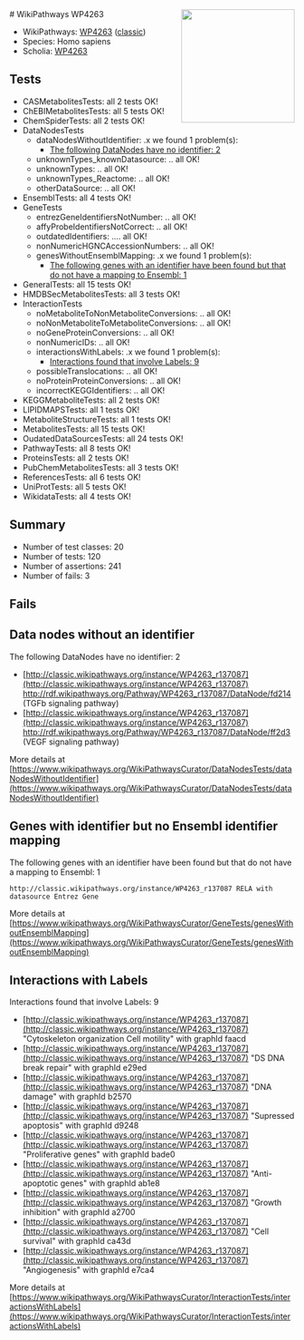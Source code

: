 <img style="float: right; width: 200px" src="https://upload.wikimedia.org/wikipedia/commons/thumb/8/83/Wplogo_with_text_500.png/640px-Wplogo_with_text_500.png" />
# WikiPathways WP4263

* WikiPathways: [WP4263](https://wikipathways.org/pathways/WP4263) ([classic](https://classic.wikipathways.org/instance/WP4263))
* Species: Homo sapiens
* Scholia: [WP4263](https://scholia.toolforge.org/wikipathways/WP4263)
## Tests
* CASMetabolitesTests: all 2 tests OK!
* ChEBIMetabolitesTests: all 5 tests OK!
* ChemSpiderTests: all 2 tests OK!
* DataNodesTests
    * dataNodesWithoutIdentifier: .x we found 1 problem(s):
        * [The following DataNodes have no identifier: 2](#d2d32fa1)
    * unknownTypes_knownDatasource: .. all OK!
    * unknownTypes: .. all OK!
    * unknownTypes_Reactome: .. all OK!
    * otherDataSource: .. all OK!
* EnsemblTests: all 4 tests OK!
* GeneTests
    * entrezGeneIdentifiersNotNumber: .. all OK!
    * affyProbeIdentifiersNotCorrect: .. all OK!
    * outdatedIdentifiers: .... all OK!
    * nonNumericHGNCAccessionNumbers: .. all OK!
    * genesWithoutEnsemblMapping: .x we found 1 problem(s):
        * [The following genes with an identifier have been found but that do not have a mapping to Ensembl: 1](#40286d83)
* GeneralTests: all 15 tests OK!
* HMDBSecMetabolitesTests: all 3 tests OK!
* InteractionTests
    * noMetaboliteToNonMetaboliteConversions: .. all OK!
    * noNonMetaboliteToMetaboliteConversions: .. all OK!
    * noGeneProteinConversions: .. all OK!
    * nonNumericIDs: .. all OK!
    * interactionsWithLabels: .x we found 1 problem(s):
        * [Interactions found that involve Labels: 9](#630d2680)
    * possibleTranslocations: .. all OK!
    * noProteinProteinConversions: .. all OK!
    * incorrectKEGGIdentifiers: .. all OK!
* KEGGMetaboliteTests: all 2 tests OK!
* LIPIDMAPSTests: all 1 tests OK!
* MetaboliteStructureTests: all 1 tests OK!
* MetabolitesTests: all 15 tests OK!
* OudatedDataSourcesTests: all 24 tests OK!
* PathwayTests: all 8 tests OK!
* ProteinsTests: all 2 tests OK!
* PubChemMetabolitesTests: all 3 tests OK!
* ReferencesTests: all 6 tests OK!
* UniProtTests: all 5 tests OK!
* WikidataTests: all 4 tests OK!


## Summary

* Number of test classes: 20
* Number of tests: 120
* Number of assertions: 241
* Number of fails: 3

## Fails

<a name="d2d32fa1" />

## Data nodes without an identifier

The following DataNodes have no identifier: 2

* [http://classic.wikipathways.org/instance/WP4263_r137087](http://classic.wikipathways.org/instance/WP4263_r137087) http://rdf.wikipathways.org/Pathway/WP4263_r137087/DataNode/fd214 (TGFb signaling
pathway)
* [http://classic.wikipathways.org/instance/WP4263_r137087](http://classic.wikipathways.org/instance/WP4263_r137087) http://rdf.wikipathways.org/Pathway/WP4263_r137087/DataNode/ff2d3 (VEGF signaling
pathway)


More details at [https://www.wikipathways.org/WikiPathwaysCurator/DataNodesTests/dataNodesWithoutIdentifier](https://www.wikipathways.org/WikiPathwaysCurator/DataNodesTests/dataNodesWithoutIdentifier)

<a name="40286d83" />

## Genes with identifier but no Ensembl identifier mapping

The following genes with an identifier have been found but that do not have a mapping to Ensembl: 1
```
http://classic.wikipathways.org/instance/WP4263_r137087 RELA with datasource Entrez Gene
```

More details at [https://www.wikipathways.org/WikiPathwaysCurator/GeneTests/genesWithoutEnsemblMapping](https://www.wikipathways.org/WikiPathwaysCurator/GeneTests/genesWithoutEnsemblMapping)

<a name="630d2680" />

## Interactions with Labels

Interactions found that involve Labels: 9

* [http://classic.wikipathways.org/instance/WP4263_r137087](http://classic.wikipathways.org/instance/WP4263_r137087) "Cytoskeleton organization
Cell motility" with graphId faacd
* [http://classic.wikipathways.org/instance/WP4263_r137087](http://classic.wikipathways.org/instance/WP4263_r137087) "DS DNA break repair" with graphId e29ed
* [http://classic.wikipathways.org/instance/WP4263_r137087](http://classic.wikipathways.org/instance/WP4263_r137087) "DNA damage" with graphId b2570
* [http://classic.wikipathways.org/instance/WP4263_r137087](http://classic.wikipathways.org/instance/WP4263_r137087) "Supressed 
apoptosis" with graphId d9248
* [http://classic.wikipathways.org/instance/WP4263_r137087](http://classic.wikipathways.org/instance/WP4263_r137087) "Proliferative genes" with graphId bade0
* [http://classic.wikipathways.org/instance/WP4263_r137087](http://classic.wikipathways.org/instance/WP4263_r137087) "Anti-apoptotic 
genes" with graphId ab1e8
* [http://classic.wikipathways.org/instance/WP4263_r137087](http://classic.wikipathways.org/instance/WP4263_r137087) "Growth inhibition" with graphId a2700
* [http://classic.wikipathways.org/instance/WP4263_r137087](http://classic.wikipathways.org/instance/WP4263_r137087) "Cell survival" with graphId ca43d
* [http://classic.wikipathways.org/instance/WP4263_r137087](http://classic.wikipathways.org/instance/WP4263_r137087) "Angiogenesis" with graphId e7ca4


More details at [https://www.wikipathways.org/WikiPathwaysCurator/InteractionTests/interactionsWithLabels](https://www.wikipathways.org/WikiPathwaysCurator/InteractionTests/interactionsWithLabels)

